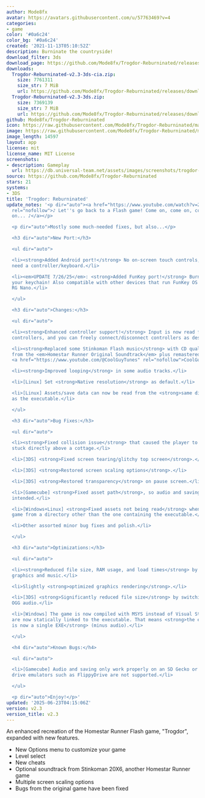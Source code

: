 ```yaml
---
author: Mode8fx
avatar: https://avatars.githubusercontent.com/u/57763469?v=4
categories:
- game
color: '#0a6c24'
color_bg: '#0a6c24'
created: '2021-11-13T05:10:52Z'
description: Burninate the countryside!
download_filter: 3ds
download_page: https://github.com/Mode8fx/Trogdor-Reburninated/releases
downloads:
  Trogdor-Reburninated-v2.3-3ds-cia.zip:
    size: 7761311
    size_str: 7 MiB
    url: https://github.com/Mode8fx/Trogdor-Reburninated/releases/download/v2.3/Trogdor-Reburninated-v2.3-3ds-cia.zip
  Trogdor-Reburninated-v2.3-3ds.zip:
    size: 7369139
    size_str: 7 MiB
    url: https://github.com/Mode8fx/Trogdor-Reburninated/releases/download/v2.3/Trogdor-Reburninated-v2.3-3ds.zip
github: Mode8fx/Trogdor-Reburninated
icon: https://raw.githubusercontent.com/Mode8fx/Trogdor-Reburninated/main/Trogdor-Reburninated/release-resources/logo_icon_android_48.png
image: https://raw.githubusercontent.com/Mode8fx/Trogdor-Reburninated/main/Trogdor-Reburninated/release-resources/background_psp.png
image_length: 14597
layout: app
license: mit
license_name: MIT License
screenshots:
- description: Gameplay
  url: https://db.universal-team.net/assets/images/screenshots/trogdor-reburninated/gameplay.png
source: https://github.com/Mode8fx/Trogdor-Reburninated
stars: 21
systems:
- 3DS
title: 'Trogdor: Reburninated'
update_notes: '<p dir="auto"><a href="https://www.youtube.com/watch?v=2z7kVH9xePM"
  rel="nofollow">♪ Let''s go back to a Flash game! Come on, come on, come on, come
  on... ♪</a></p>

  <p dir="auto">Mostly some much-needed fixes, but also...</p>

  <h3 dir="auto">New Port:</h3>

  <ul dir="auto">

  <li><strong>Added Android port!</strong> No on-screen touch controls, you''re gonna
  need a controller/keyboard.</li>

  <li><em>UPDATE 7/26/25</em>: <strong>Added FunKey port!</strong> Burninate from
  your keychain! Also compatible with other devices that run FunKey OS such as the
  RG Nano.</li>

  </ul>

  <h3 dir="auto">Changes:</h3>

  <ul dir="auto">

  <li><strong>Enhanced controller support!</strong> Input is now read from all connected
  controllers, and you can freely connect/disconnect controllers as desired.</li>

  <li><strong>Replaced some Stinkoman Flash music</strong> with CD quality versions
  from the <em>Homestar Runner Original Soundtrack</em> plus remastered tracks by
  <a href="https://www.youtube.com/@CoolGuyTunes" rel="nofollow">CoolGuyBug</a>.</li>

  <li><strong>Improved looping</strong> in some audio tracks.</li>

  <li>[Linux] Set <strong>Native resolution</strong> as default.</li>

  <li>[Linux] Assets/save data can now be read from the <strong>same directory</strong>
  as the executable.</li>

  </ul>

  <h3 dir="auto">Bug Fixes:</h3>

  <ul dir="auto">

  <li><strong>Fixed collision issue</strong> that caused the player to sometimes get
  stuck directly above a cottage.</li>

  <li>[3DS] <strong>Fixed screen tearing/glitchy top screen</strong>.</li>

  <li>[3DS] <strong>Restored screen scaling options</strong>.</li>

  <li>[3DS] <strong>Restored transparency</strong> on pause screen.</li>

  <li>[Gamecube] <strong>Fixed asset path</strong>, so audio and saving now work as
  intended.</li>

  <li>[Windows+Linux] <strong>Fixed assets not being read</strong> when you run the
  game from a directory other than the one containing the executable.</li>

  <li>Other assorted minor bug fixes and polish.</li>

  </ul>

  <h3 dir="auto">Optimizations:</h3>

  <ul dir="auto">

  <li><strong>Reduced file size, RAM usage, and load times</strong> by optimizing
  graphics and music.</li>

  <li>Slightly <strong>optimized graphics rendering</strong>.</li>

  <li>[3DS] <strong>Significantly reduced file size</strong> by switching to optimized
  OGG audio.</li>

  <li>[Windows] The game is now compiled with MSYS instead of Visual Studio, and DLLs
  are now statically linked to the executable. That means <strong>the entire game
  is now a single EXE</strong> (minus audio).</li>

  </ul>

  <h4 dir="auto">Known Bugs:</h4>

  <ul dir="auto">

  <li>[Gamecube] Audio and saving only work properly on an SD Gecko or SD2SP2; optical
  drive emulators such as FlippyDrive are not supported.</li>

  </ul>

  <p dir="auto">Enjoy!</p>'
updated: '2025-06-23T04:15:06Z'
version: v2.3
version_title: v2.3
---
```

An enhanced recreation of the Homestar Runner Flash game, "Trogdor", expanded with new features.
- New Options menu to customize your game
- Level select
- New cheats
- Optional soundtrack from Stinkoman 20X6, another Homestar Runner game
- Multiple screen scaling options
- Bugs from the original game have been fixed